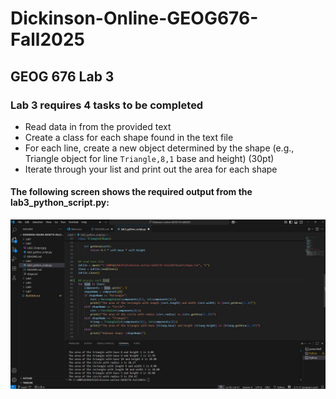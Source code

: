 # Dickinson-Online-GEOG676-Fall2025
## GEOG 676 Lab 3

### Lab 3 requires 4 tasks to be completed

- Read data in from the provided text 
- Create a class for each shape found in the text file 
- For each line, create a new object determined by the shape (e.g., Triangle object for line `Triangle,8,1` base and height) (30pt)
- Iterate through your list and print out the area for each shape 

#### The following screen shows the required output from the lab3_python_script.py:

![Window snap](lab3_script_output.jpg)